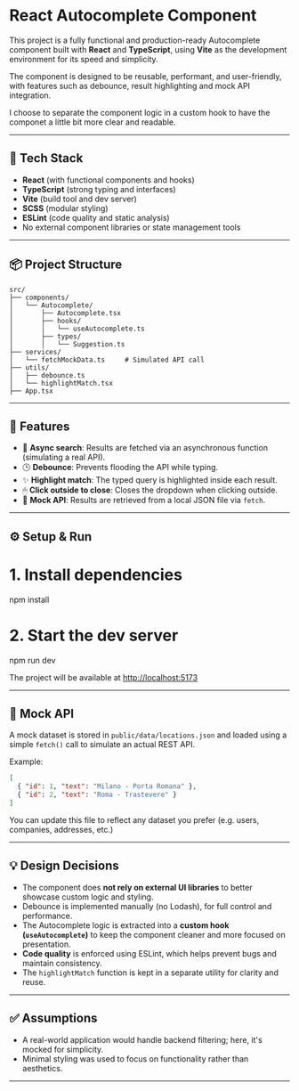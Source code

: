 # React Autocomplete Component

This project is a fully functional and production-ready Autocomplete component built with **React** and **TypeScript**, using **Vite** as the development environment for its speed and simplicity.

The component is designed to be reusable, performant, and user-friendly, with features such as debounce, result highlighting and mock API integration.

I choose to separate the component logic in a custom hook to have the componet a little bit more clear and readable.

---

## 🚀 Tech Stack

- **React** (with functional components and hooks)
- **TypeScript** (strong typing and interfaces)
- **Vite** (build tool and dev server)
- **SCSS** (modular styling)
- **ESLint** (code quality and static analysis)
- No external component libraries or state management tools

---

## 📦 Project Structure

```
src/
├── components/
│   └── Autocomplete/
│       ├── Autocomplete.tsx
│       ├── hooks/
│       │   └── useAutocomplete.ts
│       ├── types/
│       │   └── Suggestion.ts
├── services/
│   └── fetchMockData.ts     # Simulated API call
├── utils/
│   ├── debounce.ts
│   └── highlightMatch.tsx
├── App.tsx
```

---

## 🧠 Features

- 🔎 **Async search**: Results are fetched via an asynchronous function (simulating a real API).
- 🕒 **Debounce**: Prevents flooding the API while typing.
- ✨ **Highlight match**: The typed query is highlighted inside each result.
- 🖱 **Click outside to close**: Closes the dropdown when clicking outside.
- 🧪 **Mock API**: Results are retrieved from a local JSON file via `fetch`.

---

## ⚙️ Setup & Run

# 1. Install dependencies

npm install

# 2. Start the dev server

npm run dev

The project will be available at [http://localhost:5173](http://localhost:5173)

---

## 📁 Mock API

A mock dataset is stored in `public/data/locations.json` and loaded using a simple `fetch()` call to simulate an actual REST API.

Example:

```json
[
  { "id": 1, "text": "Milano - Porta Romana" },
  { "id": 2, "text": "Roma - Trastevere" }
]
```

You can update this file to reflect any dataset you prefer (e.g. users, companies, addresses, etc.)

---

## 💡 Design Decisions

- The component does **not rely on external UI libraries** to better showcase custom logic and styling.
- Debounce is implemented manually (no Lodash), for full control and performance.
- The Autocomplete logic is extracted into a **custom hook (`useAutocomplete`)** to keep the component cleaner and more focused on presentation.
- **Code quality** is enforced using ESLint, which helps prevent bugs and maintain consistency.
- The `highlightMatch` function is kept in a separate utility for clarity and reuse.

---

## ✅ Assumptions

- A real-world application would handle backend filtering; here, it's mocked for simplicity.
- Minimal styling was used to focus on functionality rather than aesthetics.

---
